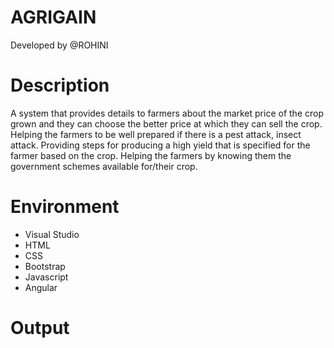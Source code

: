 # AGRIGAIN
Developed by @ROHINI

# Description
A system that provides details to farmers about the market price of the crop grown and they can choose the better price at which they can sell the crop. Helping the farmers to be well prepared if there is a pest attack, insect attack. Providing steps for producing a high yield that is specified for the farmer based on the crop. Helping the farmers by knowing them the government schemes available for/their crop.

# Environment
- Visual Studio
- HTML
- CSS
- Bootstrap
- Javascript
- Angular

# Output


